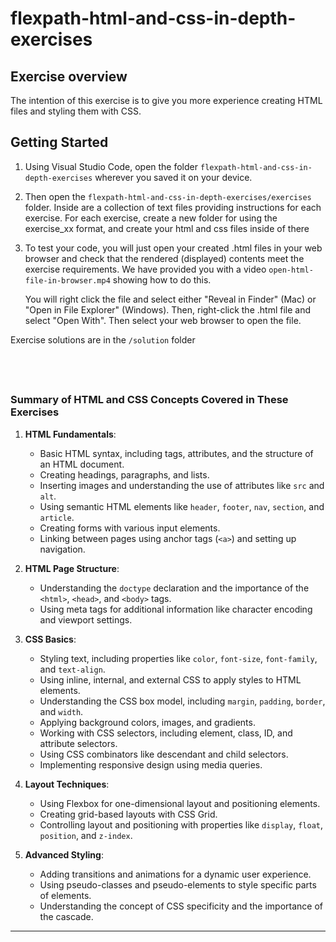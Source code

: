 
# flexpath-html-and-css-in-depth-exercises

## Exercise overview

The intention of this exercise is to give you more experience creating HTML
files and styling them with CSS.

## Getting Started


1. Using Visual Studio Code, open the folder `flexpath-html-and-css-in-depth-exercises` 
   wherever you saved it on your device. 
2. Then open the `flexpath-html-and-css-in-depth-exercises/exercises` folder. 
   Inside are a collection of text files providing instructions for each exercise. 
   For each exercise, create a new folder for using the exercise_xx format,
   and create your html and css files inside of there
3. To test your code, you will just open your created .html files in your web browser
   and check that the rendered (displayed) contents meet the exercise requirements.
   We have provided you with a video `open-html-file-in-browser.mp4` showing how to do this.
   
   You will right click the file and select either "Reveal in Finder" (Mac) or
   "Open in File Explorer" (Windows). Then, right-click the .html file and 
   select "Open With". Then select your web browser to open the file.


Exercise solutions are in the `/solution` folder

&nbsp;
---


### Summary of HTML and CSS Concepts Covered in These Exercises

1. **HTML Fundamentals**:
    
    - Basic HTML syntax, including tags, attributes, and the structure of an HTML document.
    - Creating headings, paragraphs, and lists.
    - Inserting images and understanding the use of attributes like `src` and `alt`.
    - Using semantic HTML elements like `header`, `footer`, `nav`, `section`, and `article`.
    - Creating forms with various input elements.
    - Linking between pages using anchor tags (`<a>`) and setting up navigation.
2. **HTML Page Structure**:
    
    - Understanding the `doctype` declaration and the importance of the `<html>`, `<head>`, and `<body>` tags.
    - Using meta tags for additional information like character encoding and viewport settings.
3. **CSS Basics**:
    
    - Styling text, including properties like `color`, `font-size`, `font-family`, and `text-align`.
    - Using inline, internal, and external CSS to apply styles to HTML elements.
    - Understanding the CSS box model, including `margin`, `padding`, `border`, and `width`.
    - Applying background colors, images, and gradients.
    - Working with CSS selectors, including element, class, ID, and attribute selectors.
    - Using CSS combinators like descendant and child selectors.
    - Implementing responsive design using media queries.
4. **Layout Techniques**:
    
    - Using Flexbox for one-dimensional layout and positioning elements.
    - Creating grid-based layouts with CSS Grid.
    - Controlling layout and positioning with properties like `display`, `float`, `position`, and `z-index`.
5. **Advanced Styling**:
    
    - Adding transitions and animations for a dynamic user experience.
    - Using pseudo-classes and pseudo-elements to style specific parts of elements.
    - Understanding the concept of CSS specificity and the importance of the cascade.

---
